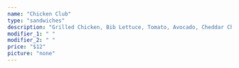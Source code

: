```yaml
---
name: "Chicken Club"
type: "sandwiches"
description: "Grilled Chicken, Bib Lettuce, Tomato, Avocado, Cheddar Cheese, Bacon, & Garlic Aioli."
modifier_1: " "
modifier_2: " "
price: "$12"
picture: "none"
---
```

